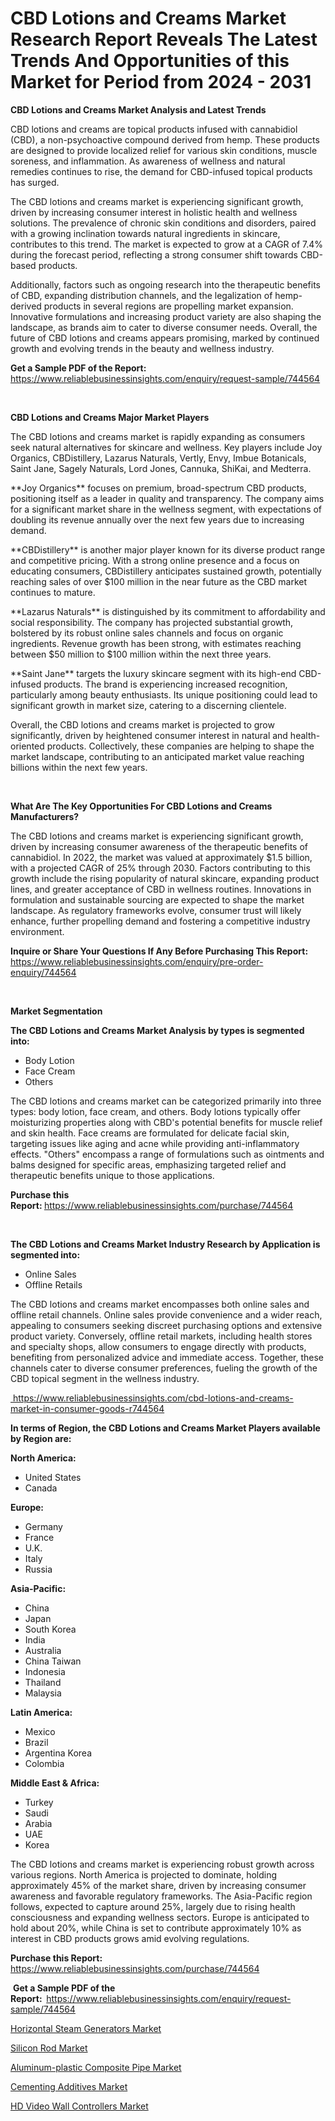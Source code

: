 <p><h1>CBD Lotions and Creams Market Research Report Reveals The Latest Trends And Opportunities of this Market for Period from 2024 - 2031</h1></p><p><strong>CBD Lotions and Creams Market Analysis and Latest Trends</strong></p>
<p><p>CBD lotions and creams are topical products infused with cannabidiol (CBD), a non-psychoactive compound derived from hemp. These products are designed to provide localized relief for various skin conditions, muscle soreness, and inflammation. As awareness of wellness and natural remedies continues to rise, the demand for CBD-infused topical products has surged.</p><p>The CBD lotions and creams market is experiencing significant growth, driven by increasing consumer interest in holistic health and wellness solutions. The prevalence of chronic skin conditions and disorders, paired with a growing inclination towards natural ingredients in skincare, contributes to this trend. The market is expected to grow at a CAGR of 7.4% during the forecast period, reflecting a strong consumer shift towards CBD-based products.</p><p>Additionally, factors such as ongoing research into the therapeutic benefits of CBD, expanding distribution channels, and the legalization of hemp-derived products in several regions are propelling market expansion. Innovative formulations and increasing product variety are also shaping the landscape, as brands aim to cater to diverse consumer needs. Overall, the future of CBD lotions and creams appears promising, marked by continued growth and evolving trends in the beauty and wellness industry.</p></p>
<p><strong>Get a Sample PDF of the Report:&nbsp;</strong> <a href="https://www.reliablebusinessinsights.com/enquiry/request-sample/744564?utm_campaign=1138&utm_medium=2&utm_source=Github&utm_content=ia&utm_term=30102024&utm_id=cbd-lotions-and-creams">https://www.reliablebusinessinsights.com/enquiry/request-sample/744564</a></p>
<p>&nbsp;</p>
<p><strong>CBD Lotions and Creams Major Market Players</strong></p>
<p><p>The CBD lotions and creams market is rapidly expanding as consumers seek natural alternatives for skincare and wellness. Key players include Joy Organics, CBDistillery, Lazarus Naturals, Vertly, Envy, Imbue Botanicals, Saint Jane, Sagely Naturals, Lord Jones, Cannuka, ShiKai, and Medterra.</p><p>**Joy Organics** focuses on premium, broad-spectrum CBD products, positioning itself as a leader in quality and transparency. The company aims for a significant market share in the wellness segment, with expectations of doubling its revenue annually over the next few years due to increasing demand.</p><p>**CBDistillery** is another major player known for its diverse product range and competitive pricing. With a strong online presence and a focus on educating consumers, CBDistillery anticipates sustained growth, potentially reaching sales of over $100 million in the near future as the CBD market continues to mature.</p><p>**Lazarus Naturals** is distinguished by its commitment to affordability and social responsibility. The company has projected substantial growth, bolstered by its robust online sales channels and focus on organic ingredients. Revenue growth has been strong, with estimates reaching between $50 million to $100 million within the next three years.</p><p>**Saint Jane** targets the luxury skincare segment with its high-end CBD-infused products. The brand is experiencing increased recognition, particularly among beauty enthusiasts. Its unique positioning could lead to significant growth in market size, catering to a discerning clientele.</p><p>Overall, the CBD lotions and creams market is projected to grow significantly, driven by heightened consumer interest in natural and health-oriented products. Collectively, these companies are helping to shape the market landscape, contributing to an anticipated market value reaching billions within the next few years.</p></p>
<p>&nbsp;</p>
<p><strong>What Are The Key Opportunities For CBD Lotions and Creams Manufacturers?</strong></p>
<p><p>The CBD lotions and creams market is experiencing significant growth, driven by increasing consumer awareness of the therapeutic benefits of cannabidiol. In 2022, the market was valued at approximately $1.5 billion, with a projected CAGR of 25% through 2030. Factors contributing to this growth include the rising popularity of natural skincare, expanding product lines, and greater acceptance of CBD in wellness routines. Innovations in formulation and sustainable sourcing are expected to shape the market landscape. As regulatory frameworks evolve, consumer trust will likely enhance, further propelling demand and fostering a competitive industry environment.</p></p>
<p><strong>Inquire or Share Your Questions If Any Before Purchasing This Report:</strong> <a href="https://www.reliablebusinessinsights.com/enquiry/pre-order-enquiry/744564?utm_campaign=1138&utm_medium=2&utm_source=Github&utm_content=ia&utm_term=30102024&utm_id=cbd-lotions-and-creams">https://www.reliablebusinessinsights.com/enquiry/pre-order-enquiry/744564</a></p>
<p>&nbsp;</p>
<p><strong>Market Segmentation</strong></p>
<p><strong>The CBD Lotions and Creams Market Analysis by types is segmented into:</strong></p>
<p><ul><li>Body Lotion</li><li>Face Cream</li><li>Others</li></ul></p>
<p><p>The CBD lotions and creams market can be categorized primarily into three types: body lotion, face cream, and others. Body lotions typically offer moisturizing properties along with CBD's potential benefits for muscle relief and skin health. Face creams are formulated for delicate facial skin, targeting issues like aging and acne while providing anti-inflammatory effects. "Others" encompass a range of formulations such as ointments and balms designed for specific areas, emphasizing targeted relief and therapeutic benefits unique to those applications.</p></p>
<p><strong>Purchase this Report:&nbsp;</strong><a href="https://www.reliablebusinessinsights.com/purchase/744564?utm_campaign=1138&utm_medium=2&utm_source=Github&utm_content=ia&utm_term=30102024&utm_id=cbd-lotions-and-creams">https://www.reliablebusinessinsights.com/purchase/744564</a></p>
<p>&nbsp;</p>
<p><strong>The CBD Lotions and Creams Market Industry Research by Application is segmented into:</strong></p>
<p><ul><li>Online Sales</li><li>Offline Retails</li></ul></p>
<p><p>The CBD lotions and creams market encompasses both online sales and offline retail channels. Online sales provide convenience and a wider reach, appealing to consumers seeking discreet purchasing options and extensive product variety. Conversely, offline retail markets, including health stores and specialty shops, allow consumers to engage directly with products, benefiting from personalized advice and immediate access. Together, these channels cater to diverse consumer preferences, fueling the growth of the CBD topical segment in the wellness industry.</p></p>
<p><a href="https://www.reliablebusinessinsights.com/cbd-lotions-and-creams-market-in-consumer-goods-r744564?utm_campaign=1138&utm_medium=2&utm_source=Github&utm_content=ia&utm_term=30102024&utm_id=cbd-lotions-and-creams">&nbsp;https://www.reliablebusinessinsights.com/cbd-lotions-and-creams-market-in-consumer-goods-r744564</a></p>
<p><strong>In terms of Region, the CBD Lotions and Creams Market Players available by Region are:</strong></p>
<p>
    <p> <strong> North America: </strong>
        <ul>
            <li>United States</li>
            <li>Canada</li>
        </ul>
        </p> 
    <p> <strong> Europe: </strong>
        <ul>
            <li>Germany</li>
            <li>France</li>
            <li>U.K.</li>
            <li>Italy</li>
            <li>Russia</li>
        </ul>
        </p> 
    <p> <strong> Asia-Pacific: </strong>
        <ul>
            <li>China</li>
            <li>Japan</li>
            <li>South Korea</li>
            <li>India</li>
            <li>Australia</li>
            <li>China Taiwan</li>
            <li>Indonesia</li>
            <li>Thailand</li>
            <li>Malaysia</li>
        </ul>
        </p> 
    <p> <strong> Latin America: </strong>
        <ul>
            <li>Mexico</li>
            <li>Brazil</li>
            <li>Argentina Korea</li>
            <li>Colombia</li>
        </ul>
        </p> 
    <p> <strong> Middle East & Africa: </strong>
        <ul>
            <li>Turkey</li>
            <li>Saudi</li>
            <li>Arabia</li>
            <li>UAE</li>
            <li>Korea</li>
        </ul>
    </p>
    </p>
<p><p>The CBD lotions and creams market is experiencing robust growth across various regions. North America is projected to dominate, holding approximately 45% of the market share, driven by increasing consumer awareness and favorable regulatory frameworks. The Asia-Pacific region follows, expected to capture around 25%, largely due to rising health consciousness and expanding wellness sectors. Europe is anticipated to hold about 20%, while China is set to contribute approximately 10% as interest in CBD products grows amid evolving regulations.</p></p>
<p><strong>Purchase this Report: </strong><a href="https://www.reliablebusinessinsights.com/purchase/744564?utm_campaign=1138&utm_medium=2&utm_source=Github&utm_content=ia&utm_term=30102024&utm_id=cbd-lotions-and-creams">https://www.reliablebusinessinsights.com/purchase/744564</a></p>
<p>&nbsp;<strong>Get a Sample PDF of the Report:&nbsp;&nbsp;</strong><a href="https://www.reliablebusinessinsights.com/enquiry/request-sample/744564?utm_campaign=1138&utm_medium=2&utm_source=Github&utm_content=ia&utm_term=30102024&utm_id=cbd-lotions-and-creams">https://www.reliablebusinessinsights.com/enquiry/request-sample/744564</a></p>
<p><strong></strong></p>
<p><p><a href="https://issuu.com/reportprime-2/docs/horizontal-steam-generators-market-_d6e133662969ed?utm_campaign=1138&utm_medium=2&utm_source=Github&utm_content=ia&utm_term=30102024&utm_id=cbd-lotions-and-creams">Horizontal Steam Generators Market</a></p><p><a href="https://medium.com/@kucerauknoblin5/the-silicon-rod-market-insights-report-offers-an-in-depth-and-thorough-analysis-of-the-market-79d22aeb42c7?utm_campaign=1138&utm_medium=2&utm_source=Github&utm_content=ia&utm_term=30102024&utm_id=cbd-lotions-and-creams">Silicon Rod Market</a></p><p><a href="https://github.com/khloet8sawender/Market-Research-Report-List-1/blob/main/aluminum-plastic-composite-pipe-market.md?utm_campaign=1138&utm_medium=2&utm_source=Github&utm_content=ia&utm_term=30102024&utm_id=cbd-lotions-and-creams">Aluminum-plastic Composite Pipe Market</a></p><p><a href="https://medium.com/@tamelavailsfsuq/the-cementing-additives-market-is-anticipated-to-experience-significant-growth-with-a-projected-dc971fe644b7?utm_campaign=1138&utm_medium=2&utm_source=Github&utm_content=ia&utm_term=30102024&utm_id=cbd-lotions-and-creams">Cementing Additives Market</a></p><p><a href="https://issuu.com/reportprime-2/docs/hd-video-wall-controllers-market-si_6aeea4949c7d52?utm_campaign=1138&utm_medium=2&utm_source=Github&utm_content=ia&utm_term=30102024&utm_id=cbd-lotions-and-creams">HD Video Wall Controllers Market</a></p></p>